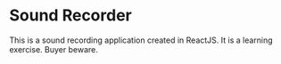 # Sound Recorder

This is a sound recording application created in ReactJS. It is a learning exercise. Buyer beware.

